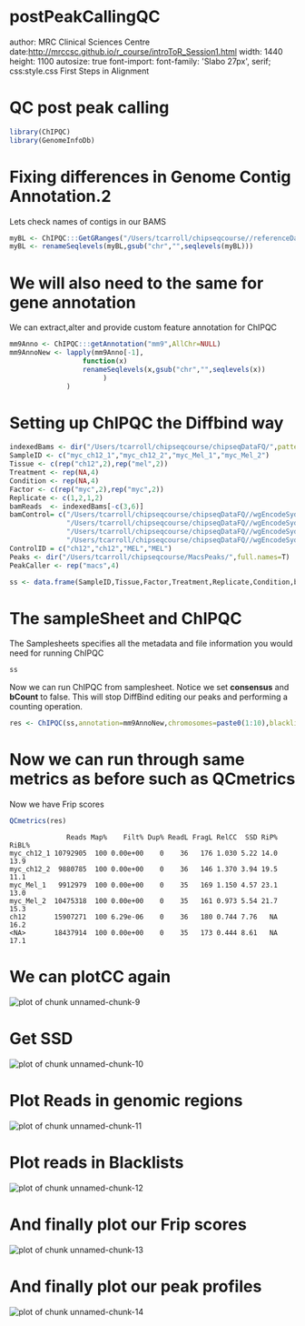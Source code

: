 postPeakCallingQC
========================================================
author: MRC Clinical Sciences Centre
date:http://mrccsc.github.io/r_course/introToR_Session1.html
width: 1440
height: 1100
autosize: true
font-import: <link href='http://fonts.googleapis.com/css?family=Slabo+27px' rel='stylesheet' type='text/css'>
font-family: 'Slabo 27px', serif;
css:style.css
First Steps in Alignment


QC post peak calling
========================================================

```r
library(ChIPQC)
library(GenomeInfoDb)
```
Fixing differences in Genome Contig Annotation.2
========================================================
Lets check names of contigs in our BAMS

```r
myBL <- ChIPQC:::GetGRanges("/Users/tcarroll/chipseqcourse//referenceData/mm9-blacklist.bed")
myBL <- renameSeqlevels(myBL,gsub("chr","",seqlevels(myBL)))
```

We will also need to the same for gene annotation
========================================================
We can extract,alter and provide custom feature annotation for ChIPQC


```r
mm9Anno <- ChIPQC:::getAnnotation("mm9",AllChr=NULL)
mm9AnnoNew <- lapply(mm9Anno[-1],
                  function(x)
                  renameSeqlevels(x,gsub("chr","",seqlevels(x))
                       )
              )
```

Setting up ChIPQC the Diffbind way
========================================================


```r
indexedBams <- dir("/Users/tcarroll/chipseqcourse/chipseqDataFQ/",pattern="*sorted\\..*bam$",full.names=T)
SampleID <- c("myc_ch12_1","myc_ch12_2","myc_Mel_1","myc_Mel_2")
Tissue <- c(rep("ch12",2),rep("mel",2))
Treatment <- rep(NA,4)
Condition <- rep(NA,4)
Factor <- c(rep("myc",2),rep("myc",2))
Replicate <- c(1,2,1,2)
bamReads  <- indexedBams[-c(3,6)]
bamControl= c("/Users/tcarroll/chipseqcourse/chipseqDataFQ//wgEncodeSydhTfbsCh12InputIggmusRawDatasorted.bam.bam",
              "/Users/tcarroll/chipseqcourse/chipseqDataFQ//wgEncodeSydhTfbsCh12InputIggmusRawDatasorted.bam.bam",
              "/Users/tcarroll/chipseqcourse/chipseqDataFQ//wgEncodeSydhTfbsMelInputIggmusRawDatasorted.bam.bam",
              "/Users/tcarroll/chipseqcourse/chipseqDataFQ//wgEncodeSydhTfbsMelInputIggmusRawDatasorted.bam.bam")
ControlID = c("ch12","ch12","MEL","MEL")
Peaks <- dir("/Users/tcarroll/chipseqcourse/MacsPeaks/",full.names=T)
PeakCaller <- rep("macs",4)

ss <- data.frame(SampleID,Tissue,Factor,Treatment,Replicate,Condition,bamReads,bamControl,ControlID,Peaks,PeakCaller)
```

The sampleSheet and ChIPQC
========================================================
The Samplesheets specifies all the metadata and file information you would need for running ChIPQC


```r
ss
```



Now we can run ChIPQC from samplesheet. Notice we set **consensus** and **bCount** to false.
This will stop DiffBind editing our peaks and performing a counting operation.


```r
res <- ChIPQC(ss,annotation=mm9AnnoNew,chromosomes=paste0(1:10),blacklist=myBL,consensus=F,bCount=F)
```
Now we can run through same metrics as before such as QCmetrics
========================================================
Now we have Frip scores


```r
QCmetrics(res)
```

```
              Reads Map%    Filt% Dup% ReadL FragL RelCC  SSD RiP% RiBL%
myc_ch12_1 10792905  100 0.00e+00    0    36   176 1.030 5.22 14.0  13.9
myc_ch12_2  9880785  100 0.00e+00    0    36   146 1.370 3.94 19.5  11.1
myc_Mel_1   9912979  100 0.00e+00    0    35   169 1.150 4.57 23.1  13.0
myc_Mel_2  10475318  100 0.00e+00    0    35   161 0.973 5.54 21.7  15.3
ch12       15907271  100 6.29e-06    0    36   180 0.744 7.76   NA  16.2
<NA>       18437914  100 0.00e+00    0    35   173 0.444 8.61   NA  17.1
```

We can plotCC again
========================================================
![plot of chunk unnamed-chunk-9](postPeakCallingQC-figure/unnamed-chunk-9-1.png) 

Get SSD
========================================================
![plot of chunk unnamed-chunk-10](postPeakCallingQC-figure/unnamed-chunk-10-1.png) 

Plot Reads in genomic regions
========================================================
![plot of chunk unnamed-chunk-11](postPeakCallingQC-figure/unnamed-chunk-11-1.png) 

Plot reads in Blacklists
========================================================
![plot of chunk unnamed-chunk-12](postPeakCallingQC-figure/unnamed-chunk-12-1.png) 

And finally plot our Frip scores
========================================================
![plot of chunk unnamed-chunk-13](postPeakCallingQC-figure/unnamed-chunk-13-1.png) 

And finally plot our peak profiles 
========================================================
![plot of chunk unnamed-chunk-14](postPeakCallingQC-figure/unnamed-chunk-14-1.png) 
